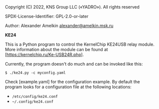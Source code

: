 Copyright (C) 2022, KNS Group LLC («YADRO»).
All rights reserved

SPDX-License-Identifier: GPL-2.0-or-later

Author: Alexander Amelkin <alexander@amelkin.msk.ru>

**KE24**

This is a Python program to control the KernelChip KE24USB relay module.
More information about the module can be found at [https://kernelchip.ru/Ke-USB24R.php].

Currently, the program doesn't do much and can be invoked like this:

```
$ ./ke24.py -c myconfig.yaml
```

Check [example.yaml] for the configuration example.
By default the program looks for a configuration file at the following locations:

  * `/etc/config/ke24.conf`
  * `~/.config/ke24.conf`

